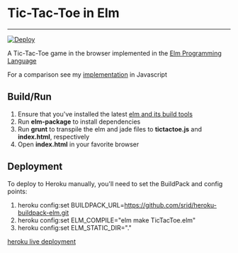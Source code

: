 # Tic-Tac-Toe in Elm
----------------------
[![Deploy](https://www.herokucdn.com/deploy/button.png)](https://heroku.com/deploy)

A Tic-Tac-Toe game in the browser implemented in the [Elm Programming Language](http://elm-lang.org) 

For a comparison see my [implementation](https://github.com/Project_1_TTT) in Javascript 

## Build/Run
1. Ensure that you've installed the latest [elm and its build tools](http://elm-lang.org/install)
2. Run **elm-package** to install dependencies
3. Run **grunt** to transpile the elm and jade files to **tictactoe.js** and **index.html**, respectively
4. Open **index.html** in your favorite browser

## Deployment
To deploy to Heroku manually, you'll need to set the BuildPack and config points:
1. heroku config:set BUILDPACK_URL=https://github.com/srid/heroku-buildpack-elm.git
2. heroku config:set ELM_COMPILE="elm make TicTacToe.elm"
3. heroku config:set ELM_STATIC_DIR="."

[heroku live deployment](https://polar-oasis-5892.herokuapp.com)